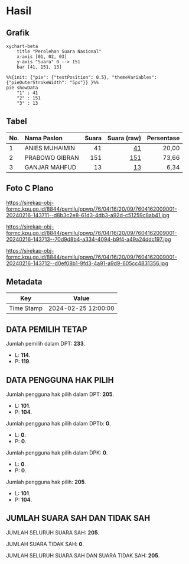 # Hasil

## Grafik

```mermaid
xychart-beta
    title "Perolehan Suara Nasional"
    x-axis [01, 02, 03]
    y-axis "Suara" 0 --> 151
    bar [41, 151, 13]
```

```mermaid
%%{init: {"pie": {"textPosition": 0.5}, "themeVariables": {"pieOuterStrokeWidth": "5px"}} }%%
pie showData
    "1" : 41
    "2" : 151
    "3" : 13
```

## Tabel

| No. | Nama Paslon    | Suara | Suara (raw) | Persentase |
|:--- |:-------------- | -----:| -----------:| ----------:|
| 1   | ANIES MUHAIMIN | 41    | [41][p-1]   | 20,00      |
| 2   | PRABOWO GIBRAN | 151   | [151][p-2]  | 73,66      |
| 3   | GANJAR MAHFUD  | 13    | [13][p-3]   | 6,34       |


[p-1]: https://github.com/gigit-pemilu/pemilu-2024/blob/main/pilpres/hitung-suara/sub/76-sulawesi-barat/sub/04-polewali-mandar/sub/16-bulo/sub/2009-ihing/sub/001-tps/sub/paslon-1.txt
[p-2]: https://github.com/gigit-pemilu/pemilu-2024/blob/main/pilpres/hitung-suara/sub/76-sulawesi-barat/sub/04-polewali-mandar/sub/16-bulo/sub/2009-ihing/sub/001-tps/sub/paslon-2.txt
[p-3]: https://github.com/gigit-pemilu/pemilu-2024/blob/main/pilpres/hitung-suara/sub/76-sulawesi-barat/sub/04-polewali-mandar/sub/16-bulo/sub/2009-ihing/sub/001-tps/sub/paslon-3.txt

## Foto C Plano

https://sirekap-obj-formc.kpu.go.id/8844/pemilu/ppwp/76/04/16/20/09/7604162009001-20240216-143711--d8b3c2e8-61d3-4db3-a92d-c51259c8ab41.jpg

https://sirekap-obj-formc.kpu.go.id/8844/pemilu/ppwp/76/04/16/20/09/7604162009001-20240216-143713--70d9d8b4-a334-4094-b9f4-a49a24ddc197.jpg

https://sirekap-obj-formc.kpu.go.id/8844/pemilu/ppwp/76/04/16/20/09/7604162009001-20240216-143712--d0ef08b1-9fd3-4a91-a9d9-605cc4831356.jpg


## Metadata

| Key        | Value               |
| ---------- | ------------------- |
| Time Stamp | 2024-02-25 12:00:00 |


## DATA PEMILIH TETAP

Jumlah pemilih dalam DPT: **233**.
 * L: **114**.
 * P: **119**.

## DATA PENGGUNA HAK PILIH

Jumlah pengguna hak pilih dalam DPT: **205**.
 * L: **101**.
 * P: **104**.

Jumlah pengguna hak pilih dalam DPTb: **0**.
 * L: **0**.
 * P: **0**.

Jumlah pengguna hak pilih dalam DPK: **0**.
 * L: **0**.
 * P: **0**.

Jumlah pengguna hak pilih: **205**.
 * L: **101**.
 * P: **104**.

## JUMLAH SUARA SAH DAN TIDAK SAH

JUMLAH SELURUH SUARA SAH: **205**.

JUMLAH SUARA TIDAK SAH: **0**.

JUMLAH SELURUH SUARA SAH DAN SUARA TIDAK SAH: **205**.


